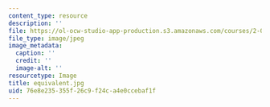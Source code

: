 ```yaml
---
content_type: resource
description: ''
file: https://ol-ocw-studio-app-production.s3.amazonaws.com/courses/2-003-modeling-dynamics-and-control-i-spring-2005/76e8e235355f26c9f24ca4e0ccebaf1f_equivalent.jpg
file_type: image/jpeg
image_metadata:
  caption: ''
  credit: ''
  image-alt: ''
resourcetype: Image
title: equivalent.jpg
uid: 76e8e235-355f-26c9-f24c-a4e0ccebaf1f
---
```

